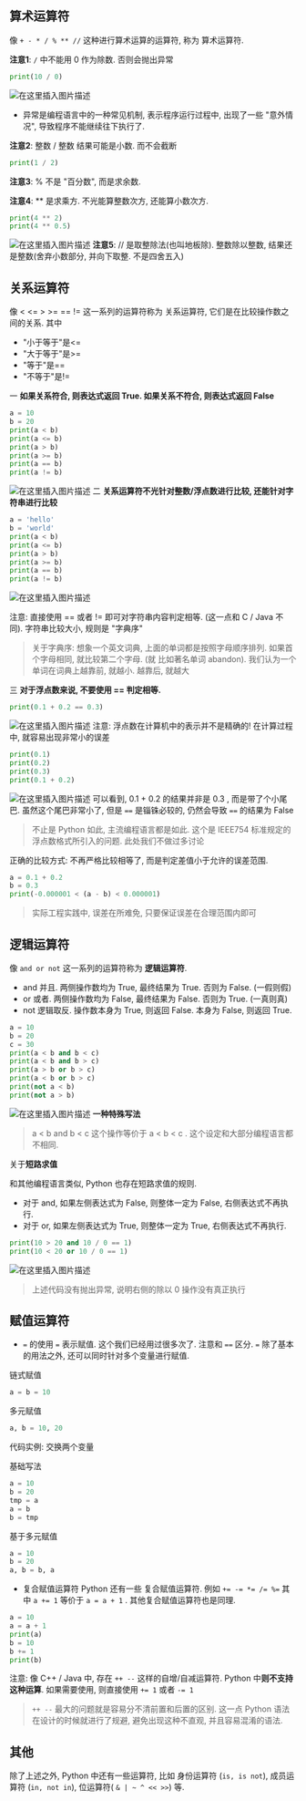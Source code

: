 ﻿## 算术运算符

像 `+ - * / % ** //` 这种进行算术运算的运算符, 称为 算术运算符.


**注意1**: `/` 中不能用 0 作为除数. 否则会抛出异常

```python
print(10 / 0)
```
![在这里插入图片描述](https://i-blog.csdnimg.cn/direct/fa4f0715ed1843238f7bdb5d7a318cd3.png)
- 异常是编程语言中的一种常见机制, 表示程序运行过程中, 出现了一些 "意外情况", 导致程序不能继续往下执行了.

**注意2**: 整数 / 整数 结果可能是小数. 而不会截断

```python
print(1 / 2)
```

**注意3**: % 不是 "百分数", 而是求余数.

**注意4**: ** 是求乘方. 不光能算整数次方, 还能算小数次方.

```python
print(4 ** 2)
print(4 ** 0.5)
```
![在这里插入图片描述](https://i-blog.csdnimg.cn/direct/b9ca067612cc4ab0a050476fb9e57c24.png)
**注意5**: // 是取整除法(也叫地板除). 整数除以整数, 结果还是整数(舍弃小数部分, 并向下取整. 不是四舍五入)

## 关系运算符


像 < <= > >= == != 这一系列的运算符称为 关系运算符, 它们是在比较操作数之间的关系. 
其中
-  "小于等于"是<= 
-   "大于等于"是>=
-  "等于"是== 
-  "不等于"是!= 

一   **如果关系符合, 则表达式返回 True. 如果关系不符合, 则表达式返回 False**

```python
a = 10
b = 20
print(a < b)
print(a <= b)
print(a > b)
print(a >= b)
print(a == b)
print(a != b)
```
![在这里插入图片描述](https://i-blog.csdnimg.cn/direct/e69c919050f9478ca320073c7a021c8e.png)
二 **关系运算符不光针对整数/浮点数进行比较, 还能针对字符串进行比较**

```python
a = 'hello'
b = 'world'
print(a < b)
print(a <= b)
print(a > b)
print(a >= b)
print(a == b)
print(a != b)
```
![在这里插入图片描述](https://i-blog.csdnimg.cn/direct/6ab01ab005cf474bbb5eb80f8dd034e4.png)

注意: 
直接使用 == 或者 != 即可对字符串内容判定相等. (这一点和 C / Java 不同). 
字符串比较大小, 规则是 "字典序"

>关于字典序:
想象一个英文词典, 上面的单词都是按照字母顺序排列. 如果首个字母相同, 就比较第二个字母. (就
比如著名单词 abandon). 
我们认为一个单词在词典上越靠前, 就越小. 越靠后, 就越大


三  **对于浮点数来说, 不要使用 == 判定相等.**

```python
print(0.1 + 0.2 == 0.3)
```
![在这里插入图片描述](https://i-blog.csdnimg.cn/direct/6b88c94b42f64d9dba223935386f0630.png)
注意: 浮点数在计算机中的表示并不是精确的! 在计算过程中, 就容易出现非常小的误差

```python
print(0.1)
print(0.2)
print(0.3)
print(0.1 + 0.2)
```
![在这里插入图片描述](https://i-blog.csdnimg.cn/direct/7a22e7887617441196fb69c4267b16e6.png)
可以看到, 0.1 + 0.2 的结果并非是 0.3 , 而是带了个小尾巴. 虽然这个尾巴非常小了, 但是 `==` 是锱铢必较的, 仍然会导致 `==` 的结果为 False

>不止是 Python 如此, 主流编程语言都是如此. 这个是 IEEE754 标准规定的浮点数格式所引入的问题. 此处我们不做过多讨论

正确的比较方式: 不再严格比较相等了, 而是判定差值小于允许的误差范围.

```python
a = 0.1 + 0.2
b = 0.3
print(-0.000001 < (a - b) < 0.000001)
```
>实际工程实践中, 误差在所难免, 只要保证误差在合理范围内即可

## 逻辑运算符


像 `and or not` 这一系列的运算符称为 **逻辑运算符**.

- and 并且. 两侧操作数均为 True, 最终结果为 True. 否则为 False. (一假则假)
- or 或者. 两侧操作数均为 False, 最终结果为 False. 否则为 True. (一真则真)
- not 逻辑取反. 操作数本身为 True, 则返回 False. 本身为 False, 则返回 True.

```python
a = 10
b = 20
c = 30
print(a < b and b < c)
print(a < b and b > c)
print(a > b or b > c)
print(a < b or b > c)
print(not a < b)
print(not a > b)
```
![在这里插入图片描述](https://i-blog.csdnimg.cn/direct/f696746daddf47ef811a638668d6f918.png)
**一种特殊写法**
>a < b and b < c 这个操作等价于 a < b < c . 这个设定和大部分编程语言都不相同.

关于**短路求值**

和其他编程语言类似, Python 也存在短路求值的规则. 
- 对于 and, 如果左侧表达式为 False, 则整体一定为 False, 右侧表达式不再执行. 
- 对于 or, 如果左侧表达式为 True, 则整体一定为 True, 右侧表达式不再执行.

```python
print(10 > 20 and 10 / 0 == 1)
print(10 < 20 or 10 / 0 == 1)
```
![在这里插入图片描述](https://i-blog.csdnimg.cn/direct/8aa391cebe6f488089791895422a9763.png)
>上述代码没有抛出异常, 说明右侧的除以 0 操作没有真正执行
## 赋值运算符



-  `=` 的使用
`=` 表示赋值. 这个我们已经用过很多次了. 注意和 `==` 区分. 
`=` 除了基本的用法之外, 还可以同时针对多个变量进行赋值.

链式赋值

```python
a = b = 10
```
多元赋值

```python
a, b = 10, 20
```
代码实例: 交换两个变量

基础写法

```python
a = 10
b = 20
tmp = a
a = b
b = tmp
```
基于多元赋值

```python
a = 10
b = 20
a, b = b, a
```
- 复合赋值运算符
Python 还有一些 复合赋值运算符. 例如 `+= -= *= /= %=`
其中 `a += 1` 等价于 `a = a + 1` . 其他复合赋值运算符也是同理.


```python
a = 10
a = a + 1
print(a)
b = 10
b += 1
print(b)
```
注意: 像 C++ / Java 中, 存在 `++ --` 这样的自增/自减运算符. Python 中**则不支持这种运算**. 如果需要使用, 则直接使用 `+= 1` 或者 `-= 1`
> `++ --` 最大的问题就是容易分不清前置和后置的区别. 这一点 Python 语法在设计的时候就进行了规避, 避免出现这种不直观, 并且容易混淆的语法.

## 其他
除了上述之外, Python 中还有一些运算符, 比如 身份运算符 (`is, is not`), 成员运算符 (`in, not in`), 位运算符( `& | ~ ^ << >>`) 等.
